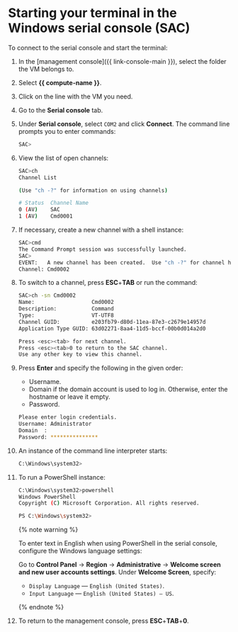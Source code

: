 # Starting your terminal in the Windows serial console (SAC)

To connect to the serial console and start the terminal:

1. In the [management console]({{ link-console-main }}), select the folder the VM belongs to.
1. Select **{{ compute-name }}**.
1. Click on the line with the VM you need.
1. Go to the **Serial console** tab.
1. Under **Serial console**, select `COM2` and click **Connect**. The command line prompts you to enter commands:

   ```bash
   SAC>
   ```

1. View the list of open channels:

   ```bash
   SAC>ch
   Channel List
   
   (Use "ch -?" for information on using channels)
   
   # Status  Channel Name
   0 (AV)    SAC
   1 (AV)    Cmd0001
   ```

1. If necessary, create a new channel with a shell instance:

   ```bash
   SAC>cmd
   The Command Prompt session was successfully launched.
   SAC>
   EVENT:   A new channel has been created.  Use "ch -?" for channel help.
   Channel: Cmd0002
   ```

1. To switch to a channel, press **ESC**+**TAB** or run the command:

   ```bash
   SAC>ch -sn Cmd0002
   Name:                  Cmd0002
   Description:           Command
   Type:                  VT-UTF8
   Channel GUID:          e203fb79-d80d-11ea-87e3-c2679e14957d
   Application Type GUID: 63d02271-8aa4-11d5-bccf-00b0d014a2d0
   
   Press <esc><tab> for next channel.
   Press <esc><tab>0 to return to the SAC channel.
   Use any other key to view this channel.
   ```

1. Press **Enter** and specify the following in the given order:
   - Username.
   - Domain if the domain account is used to log in. Otherwise, enter the hostname or leave it empty.
   - Password.

   ```bash
   Please enter login credentials.
   Username: Administrator
   Domain  :
   Password: ***************
   ```

1. An instance of the command line interpreter starts:

   ```bash
   C:\Windows\system32>
   ```

1. To run a PowerShell instance:

   ```bash
   C:\Windows\system32>powershell
   Windows PowerShell
   Copyright (C) Microsoft Corporation. All rights reserved.
   
   PS C:\Windows\system32>
   ```

   {% note warning %}

   To enter text in English when using PowerShell in the serial console, configure the Windows language settings:

   Go to **Control Panel** → **Region** → **Administrative** → **Welcome screen and new user accounts settings**. Under **Welcome Screen**, specify:
   * `Display Language` — `English (United States)`.
   * `Input Language` — `English (United States) — US`.

   {% endnote %}

1. To return to the management console, press **ESC**+**TAB**+**0**.
